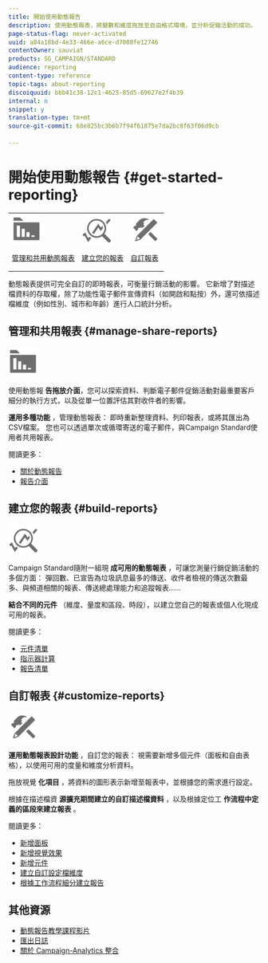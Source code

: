 ```yaml
---
title: 開始使用動態報告
description: 使用動態報表，將變數和維度拖放至自由格式環境，並分析促銷活動的成功。
page-status-flag: never-activated
uuid: a84a18bd-4e33-466e-a6ce-d7008fe12746
contentOwner: sauviat
products: SG_CAMPAIGN/STANDARD
audience: reporting
content-type: reference
topic-tags: about-reporting
discoiquuid: bbb41c38-12c1-4625-85d5-69627e2f4b39
internal: n
snippet: y
translation-type: tm+mt
source-git-commit: 68e825bc3b6b7f94f61875e7da2bc8f63f06d9cb

---
```



# 開始使用動態報告 {#get-started-reporting}

<table>
<tr>
<td><img src="assets/do-not-localize/icon_manage.svg" width="60px"><p><a href="#manage-share-reports">管理和共用動態報表</a></p></td>
<td><img src="assets/do-not-localize/icon_build.svg" width="60px"><p><a href="#build-reports">建立您的報表</a></p></td>
<td><img src="assets/do-not-localize/icon_customize.svg" width="60px"><p><a href="#customize-reports">自訂報表</a></p></td></tr>
</table>

動態報表提供可完全自訂的即時報表，可衡量行銷活動的影響。 它新增了對描述檔資料的存取權，除了功能性電子郵件宣傳資料（如開啟和點按）外，還可依描述檔維度（例如性別、城市和年齡）進行人口統計分析。

## 管理和共用報表 {#manage-share-reports}

<img src="assets/do-not-localize/icon_manage.svg" width="60px">

使用動態報 **告拖放介面**，您可以探索資料、判斷電子郵件促銷活動對最重要客戶細分的執行方式，以及從單一位置評估其對收件者的影響。

**運用多種功能** ，管理動態報表： 即時重新整理資料、列印報表，或將其匯出為CSV檔案。 您也可以透過單次或循環寄送的電子郵件，與Campaign Standard使用者共用報表。

閱讀更多：

* [關於動態報告](../../reporting/using/about-dynamic-reports.md)
* [報告介面](../../reporting/using/reporting-interface.md)

## 建立您的報表 {#build-reports}

<img src="assets/do-not-localize/icon_build.svg" width="60px">

Campaign Standard隨附一組現 **成可用的動態報表** ，可讓您測量行銷促銷活動的多個方面： 彈回數、已宣告為垃圾訊息最多的傳送、收件者檢視的傳送次數最多、與頻道相關的報表、傳送總處理能力和追蹤報表……

**結合不同的元件** （維度、量度和區段、時段），以建立您自己的報表或個人化現成可用的報表。

閱讀更多：

* [元件清單](../../reporting/using/list-of-components-.md)
* [指示器計算](../../reporting/using/indicator-calculation.md)
* [報告清單](../../reporting/using/defining-the-report-period.md)

## 自訂報表 {#customize-reports}

<img src="assets/do-not-localize/icon_customize.svg" width="60px">

**運用動態報表設計功能** ，自訂您的報表： 視需要新增多個元件（面板和自由表格），以使用可用的度量和維度分析資料。

拖放視覺 **化項目** ，將資料的圖形表示新增至報表中，並根據您的需求進行設定。

根據在描述檔資 **源擴充期間建立的自訂描述檔資料** ，以及根據定位工 **作流程中定義的區段來建立報表** 。

閱讀更多：

* [新增面板](../../reporting/using/adding-panels.md)
* [新增視覺效果](../../reporting/using/adding-visualizations.md)
* [新增元件](../../reporting/using/adding-components.md)
* [建立自訂設定檔維度](../../reporting/using/creating-a-custom-profile-dimension.md)
* [根據工作流程細分建立報告](../../reporting/using/creating-a-report-workflow-segment.md)

## 其他資源

* [動態報告教學課程影片](https://docs.adobe.com/content/help/en/campaign-standard-learn/tutorials/reporting/exploring-reports.html)
* [匯出日誌](../../automating/using/exporting-logs.md)
* [關於 Campaign-Analytics 整合](../../integrating/using/about-campaign-analytics-integration.md)